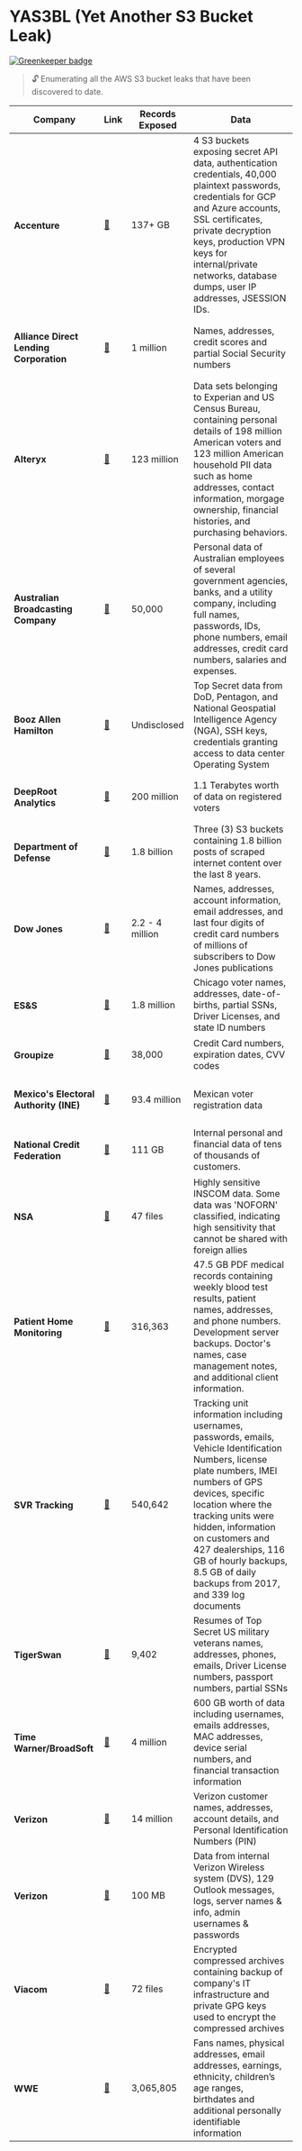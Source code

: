 # YAS3BL (Yet Another S3 Bucket Leak)

[![Greenkeeper badge](https://badges.greenkeeper.io/petermbenjamin/YAS3BL.svg)](https://greenkeeper.io/)

> 🔓 Enumerating all the AWS S3 bucket leaks that have been discovered to date.

| Company                                         | Link                                                                                                         | Records Exposed | Data                                                                                                                                                                                                                                                                                                                                           |
| ----------------------------------------------- | ------------------------------------------------------------------------------------------------------------ | --------------- | ---------------------------------------------------------------------------------------------------------------------------------------------------------------------------------------------------------------------------------------------------------------------------------------------------------------------------------------------- |
| <h4>Accenture</h4>                              | [🔗](https://www.upguard.com/breaches/cloud-leak-accenture)                                                  | 137&#43; GB     | 4 S3 buckets exposing secret API data, authentication credentials, 40,000 plaintext passwords, credentials for GCP and Azure accounts, SSL certificates, private decryption keys, production VPN keys for internal/private networks, database dumps, user IP addresses, JSESSION IDs.                                                          |
| <h4>Alliance Direct Lending Corporation</h4>    | [🔗](https://threatpost.com/auto-lender-exposes-loan-data-for-up-to-1-million-applicants/125216/)            | 1 million       | Names, addresses, credit scores and partial Social Security numbers                                                                                                                                                                                                                                                                            |
| <h4>Alteryx</h4>                                | [🔗](https://www.upguard.com/breaches/cloud-leak-alteryx)                                                    | 123 million     | Data sets belonging to Experian and US Census Bureau, containing personal details of 198 million American voters and 123 million American household PII data such as home addresses, contact information, morgage ownership, financial histories, and purchasing behaviors.                                                                    |
| <h4>Australian Broadcasting Company</h4>        | [🔗](https://mackeepersecurity.com/post/australian-broadcasting-corporation-exposed-sensitive-data-online)   | 50,000          | Personal data of Australian employees of several government agencies, banks, and a utility company, including full names, passwords, IDs, phone numbers, email addresses, credit card numbers, salaries and expenses.                                                                                                                          |
| <h4>Booz Allen Hamilton</h4>                    | [🔗](https://www.upguard.com/breaches/spy-games)                                                             | Undisclosed     | Top Secret data from DoD, Pentagon, and National Geospatial Intelligence Agency (NGA), SSH keys, credentials granting access to data center Operating System                                                                                                                                                                                   |
| <h4>DeepRoot Analytics</h4>                     | [🔗](https://www.upguard.com/breaches/the-rnc-files)                                                         | 200 million     | 1.1 Terabytes worth of data on registered voters                                                                                                                                                                                                                                                                                               |
| <h4>Department of Defense</h4>                  | [🔗](https://www.upguard.com/breaches/cloud-leak-centcom)                                                    | 1.8 billion     | Three (3) S3 buckets containing 1.8 billion posts of scraped internet content over the last 8 years.                                                                                                                                                                                                                                           |
| <h4>Dow Jones</h4>                              | [🔗](https://www.upguard.com/breaches/cloud-leak-dow-jones)                                                  | 2.2 - 4 million | Names, addresses, account information, email addresses, and last four digits of credit card numbers of millions of subscribers to Dow Jones publications                                                                                                                                                                                       |
| <h4>ES&amp;S</h4>                               | [🔗](https://www.upguard.com/breaches/cloud-leak-chicago-voters)                                             | 1.8 million     | Chicago voter names, addresses, date-of-births, partial SSNs, Driver Licenses, and state ID numbers                                                                                                                                                                                                                                            |
| <h4>Groupize</h4>                               | [🔗](https://mackeepersecurity.com/post/online-hotel-booking-service-allegedly-exposed-sensitive-data)       | 38,000          | Credit Card numbers, expiration dates, CVV codes                                                                                                                                                                                                                                                                                               |
| <h4>Mexico&#39;s Electoral Authority (INE)</h4> | [🔗](http://splinternews.com/a-massive-data-breach-exposed-personal-info-for-93-4-mi-1793856429)             | 93.4 million    | Mexican voter registration data                                                                                                                                                                                                                                                                                                                |
| <h4>National Credit Federation</h4>             | [🔗](https://www.upguard.com/breaches/credit-crunch-national-credit-federation)                              | 111 GB          | Internal personal and financial data of tens of thousands of customers.                                                                                                                                                                                                                                                                        |
| <h4>NSA</h4>                                    | [🔗](https://www.upguard.com/breaches/cloud-leak-inscom)                                                     | 47 files        | Highly sensitive INSCOM data. Some data was &#39;NOFORN&#39; classified, indicating high sensitivity that cannot be shared with foreign allies                                                                                                                                                                                                 |
| <h4>Patient Home Monitoring</h4>                | [🔗](https://mackeepersecurity.com/post/patient-home-monitoring-service-leaks-private-medical-data-online)   | 316,363         | 47.5 GB PDF medical records containing weekly blood test results, patient names, addresses, and phone numbers. Development server backups. Doctor&#39;s names, case management notes, and additional client information.                                                                                                                       |
| <h4>SVR Tracking</h4>                           | [🔗](https://mackeepersecurity.com/post/auto-tracking-company-leaks-hundreds-of-thousands-of-records-online) | 540,642         | Tracking unit information including usernames, passwords, emails, Vehicle Identification Numbers, license plate numbers, IMEI numbers of GPS devices, specific location where the tracking units were hidden, information on customers and 427 dealerships, 116 GB of hourly backups, 8.5 GB of daily backups from 2017, and 339 log documents |
| <h4>TigerSwan</h4>                              | [🔗](https://www.upguard.com/breaches/cloud-leak-tigerswan)                                                  | 9,402           | Resumes of Top Secret US military veterans names, addresses, phones, emails, Driver License numbers, passport numbers, partial SSNs                                                                                                                                                                                                            |
| <h4>Time Warner/BroadSoft</h4>                  | [🔗](https://mackeepersecurity.com/post/global-communication-software-left-massive-amount-of-data-online)    | 4 million       | 600 GB worth of data including usernames, emails addresses, MAC addresses, device serial numbers, and financial transaction information                                                                                                                                                                                                        |
| <h4>Verizon</h4>                                | [🔗](https://www.upguard.com/breaches/verizon-cloud-leak)                                                    | 14 million      | Verizon customer names, addresses, account details, and Personal Identification Numbers (PIN)                                                                                                                                                                                                                                                  |
| <h4>Verizon</h4>                                | [🔗](https://mackeepersecurity.com/post/verizon-wireless-employee-exposed-confidential-data-online)          | 100 MB          | Data from internal Verizon Wireless system (DVS), 129 Outlook messages, logs, server names &amp; info, admin usernames &amp; passwords                                                                                                                                                                                                         |
| <h4>Viacom</h4>                                 | [🔗](https://www.theregister.co.uk/2017/09/19/viacom_exposure_in_aws3_bucket_blunder/)                       | 72 files        | Encrypted compressed archives containing backup of company&#39;s IT infrastructure and private GPG keys used to encrypt the compressed archives                                                                                                                                                                                                |
| <h4>WWE</h4>                                    | [🔗](https://threatpost.com/leaky-wwe-database-exposes-personal-data-of-3m-wrestling-fans/126710/)           | 3,065,805       | Fans names, physical addresses, email addresses, earnings, ethnicity, children’s age ranges, birthdates and additional personally identifiable information                                                                                                                                                                                     |
